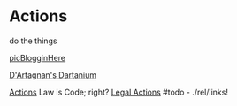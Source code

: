 # Actions
do the things

[picBlogginHere](https://github.com/ActionProjects/Actions/blob/main/actions/pages/postBlogPicsMyb.md)

[D'Artagnan's Dartanium](https://OpenCollective.com/Dartanium)

[Actions](https://github.com/ActionProjects/Actions/tree/main/actions)
Law is Code; right?
[Legal Actions](https://github.com/ActionProjects/Actions/blob/main/actions/pages/theSuits/README.md) #todo - ./rel/links!

